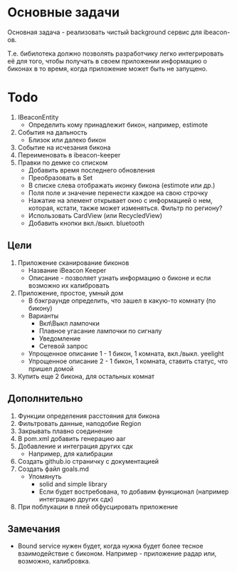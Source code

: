 Основные задачи
===============

Основная задача - реализовать чистый background сервис для ibeacon-ов.

Т.е. бибилотека должно позволять разработчику легко интегрировать её
для того, чтобы получать в своем приложении информацию о биконах в то
время, когда приложение может быть не запущено.

Todo
====

1. IBeaconEntity
   * Определить кому принадлежит бикон, например, estimote
2. События на дальность
   * Близок или далеко бикон
3. Событие на исчезания бикона
4. Переименовать в ibeacon-keeper
5. Правки по демке со списком
   * Добавить время последнего обновления
   * Преобразовать в Set
   * В списке слева отображать иконку бикона (estimote или др.)
   * Поля поле и значение перенести каждое на свою строчку
   * Нажатие на элемент открывает окно с информацией о нем, которая, кстати, также может изменяться. Фильтр по региону?
   * Использовать CardView (или RecycledView)
   * Добавить кнопки вкл./выкл. bluetooth

Цели
----

1. Приложение сканирование биконов 
   * Название iBeacon Keeper
   * Описание - позволяет узнать информацию о биконе и если возможно их калибровать
2. Приложение, простое, умный дом
   * В бэкграунде определить, что зашел в какую-то комнату (по бикону)
   * Варианты
     * Вкл\Выкл лампочки 
     * Плавное угасание лампочки по сигналу
     * Уведомление
     * Сетевой запрос
   * Упрощенное описание 1 - 1 бикон, 1 комната, вкл./выкл. yeelight
   * Упрощенное описание 2 - 1 бикон, 1 комната, ставить статус, что пришел домой
3. Купить еще 2 бикона, для остальных комнат

Дополнительно
-------------

1. Функции определения расстояния для бикона
2. Фильтровать данные, наподобие Region
3. Закрывать плавно соединение
4. В pom.xml добавить генерацию aar
5. Добавление и интеграция других сдк
   * Например, для калибрации
6. Создать github.io страничку с документацией
7. Создать файл goals.md 
   * Упомянуть
     * solid and simple library
     * Если будет востребована, то добавим функционал (например интеграцию других сдк)
8. При поблукации в плей обфусцировать приложение

Замечания
---------

* Bound service нужен будет, когда нужна будет более тесное взаимодействие с биконом. Например - приложение радар или, возможно, калибровка.
